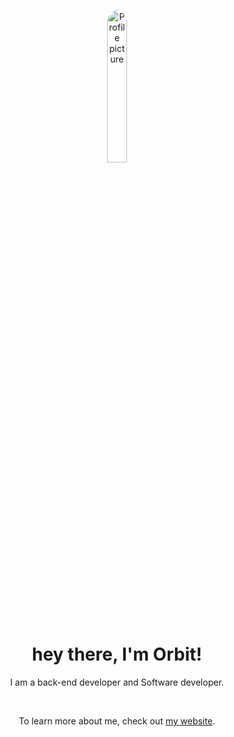 <p align="center"><img width="25%" height="25%" alt="Profile picture" src="https://images.weserv.nl/?url=github.com/O4bit/assets/o4bit.gif?h=400&w=400&fit=cover&mask=circle&maxage=1d&output=gif" style="border-radius: 50%" /></p>
<h1 align="center">hey there, I'm Orbit!</h1>
<p align="center">I am a back-end developer and Software developer.</p>
<br>
<p align="center">To learn more about me, check out <a href="https://orbit.deepspaceproductions.net">my website</a>.</p>

